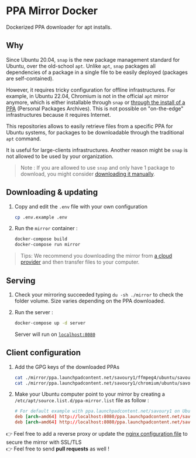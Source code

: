 # PPA Mirror Docker

Dockerized PPA downloader for apt installs.

## Why

Since Ubuntu 20.04, `snap` is the new package management standard for Ubuntu, over the old-school `apt`. Unlike `apt`, `snap` packages all dependencies of a package in a single file to be easily deployed (packages are self-contained).

However, it requires tricky configuration for offline infrastructures. For example, in Ubuntu 22.04, Chromium is not in the official `apt` mirror anymore, which is either installable through `snap` or [through the install of a PPA](https://askubuntu.com/questions/1204571/how-to-install-chromium-without-snap) (Personal Packages Archives). This is not possible on "on-the-edge" infrastructures because it requires Internet.

This repositories allows to easily retrieve files from a specific PPA for Ubuntu systems, for packages to be downloadable through the traditional `apt` command.

It is useful for large-clients infrastructures. Another reason might be `snap` is not allowed to be used by your organization.

> Note : If you are allowed to use `snap` and only have 1 package to download, you might consider [downloading it manually](https://askubuntu.com/questions/761742/is-it-possible-to-install-the-snap-application-in-an-offline-computer).

## Downloading & updating

1. Copy and edit the `.env` file with your own configuration

    ```bash
    cp .env.example .env
    ```

2. Run the `mirror` container :

    ```bash
    docker-compose build
    docker-compose run mirror
    ```

> Tips: We recommend you downloading the mirror from [a cloud provider](https://www.scaleway.com/en/) and then transfer files to your computer.

## Serving

1. Check your mirroring succeeded typing `du -sh ./mirror` to check the folder volume. Size varies depending on the PPA downloaded.

2. Run the server :

    ```bash
    docker-compose up -d server
    ```

    Server will run on [`localhost:8080`](http://localhost:8080)  

## Client configuration

1. Add the GPG keys of the downloaded PPAs

    ```bash
    cat ./mirror/ppa.launchpadcontent.net/savoury1/ffmpeg4/ubuntu/savoury1-ffmpeg4.pgp | gpg --no-default-keyring --keyring gnupg-ring:/etc/apt/trusted.gpg.d/savoury1-ffmpeg4.pgp --import -
    cat ./mirror/ppa.launchpadcontent.net/savoury1/chromium/ubuntu/savoury1-chromium.pgp | gpg --no-default-keyring --keyring gnupg-ring:/etc/apt/trusted.gpg.d/savoury1-chromium.pgp --import -
    ```

2. Make your Ubuntu computer point to your mirror by creating a `/etc/apt/source.list.d/ppa-mirror.list` file as follow :

    ```conf
    # For default example with ppa.launchpadcontent.net/savoury1 on Ubuntu Jammy (amd64)
    deb [arch=amd64] http://localhost:8080/ppa.launchpadcontent.net/savoury1/ffmpeg4/ubuntu jammy main
    deb [arch=amd64] http://localhost:8080/ppa.launchpadcontent.net/savoury1/chromium/ubuntu jammy main
    ```

:point_right: Feel free to add a reverse proxy or update the [nginx configuration file](./nginx.conf) to secure the mirror with SSL/TLS  
:point_right: Feel free to send **pull requests** as well !

